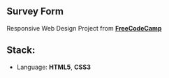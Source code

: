 ## Survey Form 

Responsive Web Design Project from **[FreeCodeCamp](https://www.freecodecamp.org/)**

## Stack:
* Language: **HTML5**, **CSS3**